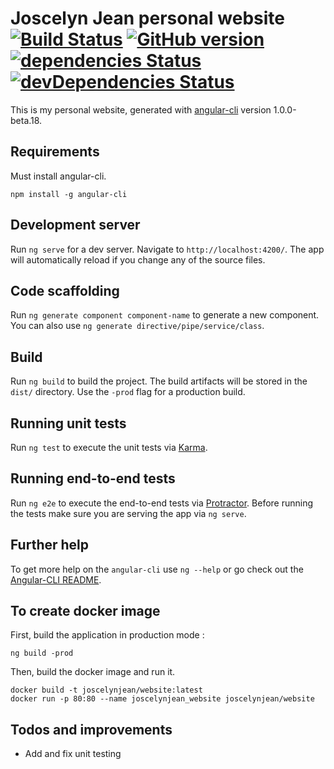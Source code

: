 # Joscelyn Jean personal website [![Build Status](https://travis-ci.org/joscelynjean/joscelynjean-website.svg?branch=develop)](https://travis-ci.org/joscelynjean/joscelynjean-website) [![GitHub version](https://badge.fury.io/gh/joscelynjean%2Fjoscelynjean-website.svg)](https://badge.fury.io/gh/joscelynjean%2Fjoscelynjean-website) [![dependencies Status](https://david-dm.org/joscelynjean/joscelynjean-website/status.svg)](https://david-dm.org/joscelynjean/joscelynjean-website) [![devDependencies Status](https://david-dm.org/joscelynjean/joscelynjean-website/dev-status.svg)](https://david-dm.org/joscelynjean/joscelynjean-website?type=dev)

This is my personal website, generated with [angular-cli](https://github.com/angular/angular-cli) version 1.0.0-beta.18.

## Requirements

Must install angular-cli.

    npm install -g angular-cli

## Development server
Run `ng serve` for a dev server. Navigate to `http://localhost:4200/`. The app will automatically reload if you change any of the source files.

## Code scaffolding

Run `ng generate component component-name` to generate a new component. You can also use `ng generate directive/pipe/service/class`.

## Build

Run `ng build` to build the project. The build artifacts will be stored in the `dist/` directory. Use the `-prod` flag for a production build.

## Running unit tests

Run `ng test` to execute the unit tests via [Karma](https://karma-runner.github.io).

## Running end-to-end tests

Run `ng e2e` to execute the end-to-end tests via [Protractor](http://www.protractortest.org/).
Before running the tests make sure you are serving the app via `ng serve`.

## Further help

To get more help on the `angular-cli` use `ng --help` or go check out the [Angular-CLI README](https://github.com/angular/angular-cli/blob/master/README.md).

## To create docker image

First, build the application in production mode :

    ng build -prod

Then, build the docker image and run it.

    docker build -t joscelynjean/website:latest
    docker run -p 80:80 --name joscelynjean_website joscelynjean/website

## Todos and improvements

- Add and fix unit testing
